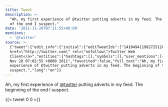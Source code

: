 ```yaml
---
title: Tweet
description: >-
  "Ah, my first experience of @twitter putting adverts in my feed. The beginning
  of the end I suspect."
date: '2011-11-28T07:11:55+00:00'
mentions:
  - '@twitter'
source: >-
  {"tweet":{"edit_info":{"initial":{"editTweetIds":["141049411982725120"],"editableUntil":"2011-11-28T08:02:55.045Z","editsRemaining":"5","isEditEligible":true}},"retweeted":false,"source":"<a
  href=\"http://twitter.com\" rel=\"nofollow\">Twitter Web
  Client</a>","entities":{"hashtags":[],"symbols":[],"user_mentions":[{"name":"Twitter","screen_name":"twitter","indices":["27","35"],"id_str":"1683696495198089217","id":"1683696495198089217"}],"urls":[]},"display_text_range":["0","99"],"favorite_count":"0","id_str":"141049411982725120","truncated":false,"retweet_count":"0","id":"141049411982725120","created_at":"Mon
  Nov 28 07:02:55 +0000 2011","favorited":false,"full_text":"Ah, my first
  experience of @twitter putting adverts in my feed. The beginning of the end I
  suspect.","lang":"en"}}
---
```

Ah, my first experience of [@twitter](https://twitter.com/@twitter) putting adverts in my feed. The beginning of the end I suspect.
    
{{< tweet 0 0 >}}
    
